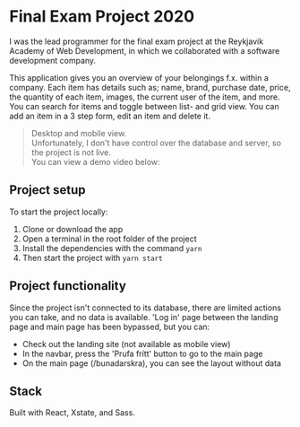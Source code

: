 # Final Exam Project 2020
I was the lead programmer for the final exam project at the Reykjavik Academy of Web Development, in which we collaborated with a software development company.<br>

This application gives you an overview of your belongings f.x. within a company. Each item has details such as; name, brand, purchase date, price, the quantity of each item, images, the current user of the item, and more. You can search for items and toggle between list- and grid view. You can add an item in a 3 step form, edit an item and delete it.<br> 
> Desktop and mobile view. <br>
Unfortunately, I don't have control over the database and server, so the project is not live. <br>
You can view a demo video below:


## Project setup
To start the project locally: 
  1. Clone or download the app
  2. Open a terminal in the root folder of the project
  3. Install the dependencies with the command `yarn`
  4. Then start the project with `yarn start`

## Project functionality
Since the project isn't connected to its database, there are limited actions you can take, and no data is available. 'Log in' page between the landing page and main page has been bypassed, but you can:
  * Check out the landing site (not available as mobile view)
  * In the navbar, press the 'Prufa frítt' button to go to the main page
  * On the main page (/bunadarskra), you can see the layout without data

## Stack
Built with React, Xstate, and Sass.
